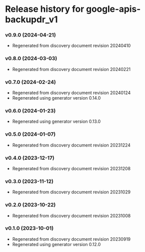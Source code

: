 # Release history for google-apis-backupdr_v1

### v0.9.0 (2024-04-21)

* Regenerated from discovery document revision 20240410

### v0.8.0 (2024-03-03)

* Regenerated from discovery document revision 20240221

### v0.7.0 (2024-02-24)

* Regenerated from discovery document revision 20240124
* Regenerated using generator version 0.14.0

### v0.6.0 (2024-01-23)

* Regenerated using generator version 0.13.0

### v0.5.0 (2024-01-07)

* Regenerated from discovery document revision 20231224

### v0.4.0 (2023-12-17)

* Regenerated from discovery document revision 20231208

### v0.3.0 (2023-11-12)

* Regenerated from discovery document revision 20231029

### v0.2.0 (2023-10-22)

* Regenerated from discovery document revision 20231008

### v0.1.0 (2023-10-01)

* Regenerated from discovery document revision 20230919
* Regenerated using generator version 0.12.0

